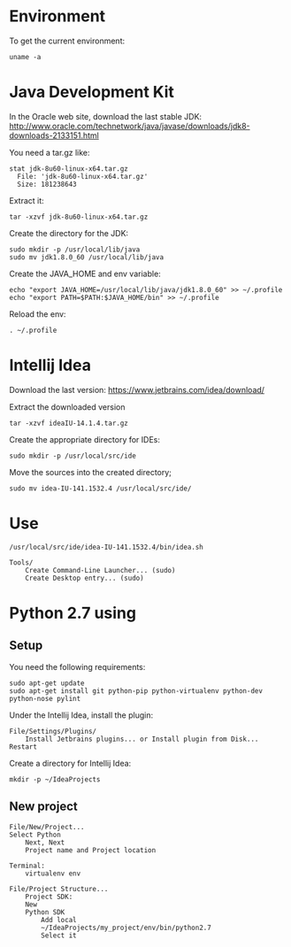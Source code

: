 # Environment


To get the current environment:


    uname -a

# Java Development Kit


In the Oracle web site, download the last stable JDK: 
http://www.oracle.com/technetwork/java/javase/downloads/jdk8-downloads-2133151.html

You need a tar.gz like:

    stat jdk-8u60-linux-x64.tar.gz 
      File: 'jdk-8u60-linux-x64.tar.gz'
      Size: 181238643
      
Extract it:


    tar -xzvf jdk-8u60-linux-x64.tar.gz
    


Create the directory for the JDK:


    sudo mkdir -p /usr/local/lib/java
    sudo mv jdk1.8.0_60 /usr/local/lib/java
    

Create the JAVA_HOME and env variable:

    echo "export JAVA_HOME=/usr/local/lib/java/jdk1.8.0_60" >> ~/.profile
    echo "export PATH=$PATH:$JAVA_HOME/bin" >> ~/.profile

Reload the env:


    . ~/.profile
    

# Intellij Idea

Download the last version: https://www.jetbrains.com/idea/download/

Extract the downloaded version


    tar -xzvf ideaIU-14.1.4.tar.gz
    
    
Create the appropriate directory for IDEs:


    sudo mkdir -p /usr/local/src/ide
    

Move the sources into the created directory;


    sudo mv idea-IU-141.1532.4 /usr/local/src/ide/
    
    
# Use

    /usr/local/src/ide/idea-IU-141.1532.4/bin/idea.sh
    
    Tools/
        Create Command-Line Launcher... (sudo)
        Create Desktop entry... (sudo)
    
    
    
# Python 2.7 using

## Setup 
You need the following requirements:

    sudo apt-get update
    sudo apt-get install git python-pip python-virtualenv python-dev python-nose pylint
    
    
Under the Intellij Idea, install the plugin:


    File/Settings/Plugins/
        Install Jetbrains plugins... or Install plugin from Disk...
    Restart
    
Create a directory for Intellij Idea:


    mkdir -p ~/IdeaProjects

## New project

    File/New/Project...
    Select Python
        Next, Next
        Project name and Project location
    
    Terminal:
        virtualenv env
    
    File/Project Structure...
        Project SDK:
        New
        Python SDK
            Add local
            ~/IdeaProjects/my_project/env/bin/python2.7
            Select it
            